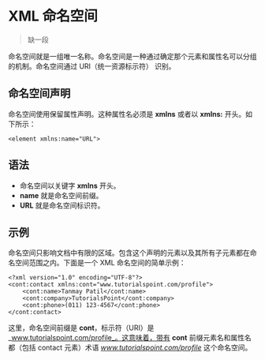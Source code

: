 # XML 命名空间

> 缺一段

命名空间就是一组唯一名称。命名空间是一种通过确定那个元素和属性名可以分组的机制。命名空间通过 URI（统一资源标示符） 识别。

## 命名空间声明

命名空间使用保留属性声明。这种属性名必须是 __xmlns__ 或者以 __xmlns:__ 开头。如下所示：

```
<element xmlns:name="URL">
```

## 语法

- 命名空间以关键字 __xmlns__ 开头。
- __name__ 就是命名空间前缀。
- __URL__ 就是命名空间标识符。

## 示例

命名空间只影响文档中有限的区域。包含这个声明的元素以及其所有子元素都在命名空间范围之内。下面是一个 XML 命名空间的简单示例：

```
<?xml version="1.0" encoding="UTF-8"?>
<cont:contact xmlns:cont="www.tutorialspoint.com/profile">
	<cont:name>Tanmay Patil</cont:name>
	<cont:company>TutorialsPoint</cont:company>
	<cont:phone>(011) 123-4567</cont:phone>
</cont:contact>
```

这里，命名空间前缀是 __cont__，标示符（URI）是 _www.tutorialspoint.com/profile_。这意味着，带有 __cont__ 前缀元素名和属性名都（包括 contact 元素）术语 _www.tutorialspoint.com/profile_ 这个命名空间。
